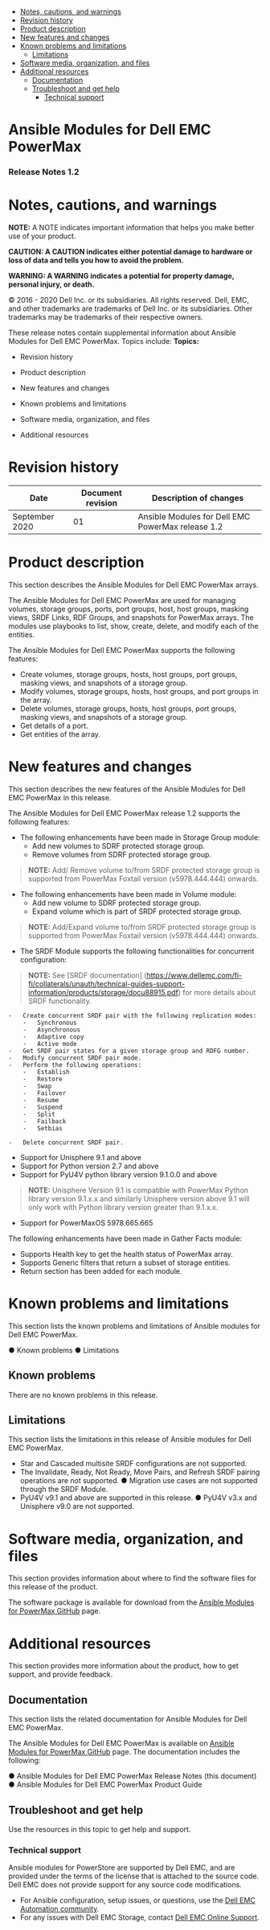 -   [Notes, cautions, and warnings](#notes-cautions-and-warnings)
-   [Revision history](#revision-history)
-   [Product description](#product-description)
-   [New features and changes](#new-features-and-changes)
-   [Known problems and limitations](#known-problems-and-limitations)
    -   [Limitations](#limitations)
-   [Software media, organization, and
    files](#software-media-organization-and-files)
-   [Additional resources](#additional-resources)
    -   [Documentation](#documentation)
    -   [Troubleshoot and get help](#troubleshoot-and-get-help)
        -   [Technical support](#technical-support)

**Ansible Modules for Dell EMC PowerMax** 
=========================================
### Release Notes 1.2

Notes, cautions, and warnings
=============================

**NOTE:** A NOTE indicates important information that helps you make
better use of your product.

**CAUTION: A CAUTION indicates either potential damage to hardware or
loss of data and tells you how to avoid the problem.**

**WARNING: A WARNING indicates a potential for property damage, personal
injury, or death.**

© 2016 - 2020 Dell Inc. or its subsidiaries. All rights reserved. Dell,
EMC, and other trademarks are trademarks of Dell Inc. or its
subsidiaries. Other trademarks may be trademarks of their respective
owners.

These release notes contain supplemental information about Ansible
Modules for Dell EMC PowerMax. Topics include: **Topics:**

-   Revision history

-   Product description

-   New features and changes

-   Known problems and limitations

-   Software media, organization, and files

-   Additional resources

Revision history
================

| **Date**       | **Document revision** | **Description of changes**                        |
|----------------|-----------------------|---------------------------------------------------|
| September 2020 | 01                    | Ansible Modules for Dell EMC PowerMax release 1.2 |

Product description
===================

This section describes the Ansible Modules for Dell EMC PowerMax arrays.

The Ansible Modules for Dell EMC PowerMax are used for managing volumes,
storage groups, ports, port groups, host, host groups, masking views,
SRDF Links, RDF Groups, and snapshots for PowerMax arrays. The modules
use playbooks to list, show, create, delete, and modify each of the
entities.

The Ansible Modules for Dell EMC PowerMax supports the following
features:

-   Create volumes, storage groups, hosts, host groups, port groups,
    masking views, and snapshots of a storage group. 
-   Modify volumes, storage groups, hosts, host groups, and port
    groups in the array.
-   Delete volumes, storage groups, hosts, host groups, port groups,
    masking views, and snapshots of a storage group.
-   Get details of a port.
-   Get entities of the array.

New features and changes
========================

This section describes the new features of the Ansible Modules for Dell
EMC PowerMax in this release.

The Ansible Modules for Dell EMC PowerMax release 1.2 supports the
following features:

-   The following enhancements have been made in Storage Group module:
    -   Add new volumes to SDRF protected storage group.
    -   Remove volumes from SDRF protected storage group.

> **NOTE:** Add/ Remove volume to/from SRDF protected storage group is
> supported from PowerMax Foxtail version (v5978.444.444) onwards.

-   The following enhancements have been made in Volume module:
    -   Add new volume to SDRF protected storage group.
    -   Expand volume which is part of SRDF protected storage group.

> **NOTE:** Add/Expand volume to/from SRDF protected storage group is
> supported from PowerMax Foxtail version (v5978.444.444) onwards.

-   The SRDF Module supports the following functionalities for concurrent configuration: 

> **NOTE:** See [SRDF documentation]
> (https://www.dellemc.com/fi-fi/collaterals/unauth/technical-guides-support-information/products/storage/docu88915.pdf) 
> for more details about SRDF functionality.

    -   Create concurrent SRDF pair with the following replication modes:
        -   Synchronous
        -   Asynchronous
        -   Adaptive copy
        -   Active mode
    -   Get SRDF pair states for a given storage group and RDFG number.
    -   Modify concurrent SRDF pair mode. 
    -   Perform the following operations:
        -   Establish
        -   Restore 
        -   Swap
        -   Failover
        -   Resume
        -   Suspend
        -   Split
        -   Failback
        -   Setbias

    -   Delete concurrent SRDF pair.

-   Support for Unisphere 9.1 and above
-   Support for Python version 2.7 and above
-   Support for PyU4V python library version 9.1.0.0 and above

> **NOTE:** Unisphere Version 9.1 is compatible with PowerMax Python
> library version 9.1.x.x and similarly Unisphere version above 9.1 will
> only work with Python library version greater than 9.1.x.x.

-   Support for PowerMaxOS 5978.665.665

The following enhancements have been made in Gather Facts module:
-   Supports Health key to get the health status of PowerMax array.
-   Supports Generic filters that return a subset of storage entities.
-   Return section has been added for each module.

Known problems and limitations
==============================

This section lists the known problems and limitations of Ansible modules
for Dell EMC PowerMax.

● Known problems 
● Limitations

Known problems
--------------
There are no known problems in this release.

Limitations
-----------

This section lists the limitations in this release of Ansible modules
for Dell EMC PowerMax.

-   Star and Cascaded multisite SRDF configurations are not supported.
-   The Invalidate, Ready, Not Ready, Move Pairs, and Refresh SRDF
      pairing operations are not supported. ● Migration use cases are
      not supported through the SRDF Module.
-   PyU4V v9.1 and above are supported in this release. ● PyU4V v3.x and
      Unisphere v9.0 are not supported.

Software media, organization, and files
=======================================

This section provides information about where to find the software files
for this release of the product.

The software package is available for download from the [Ansible Modules
for PowerMax GitHub](https://github.com/dell/ansible-powermax) page.

Additional resources
====================
This section provides more information about the product, how to get
support, and provide feedback.

Documentation
-------------
This section lists the related documentation for Ansible Modules for
Dell EMC PowerMax.

The Ansible Modules for Dell EMC PowerMax is available on [Ansible
Modules for PowerMax GitHub](https://github.com/dell/ansible-powermax)
page. The documentation includes the following:

● Ansible Modules for Dell EMC PowerMax Release Notes (this document) 
● Ansible Modules for Dell EMC PowerMax Product Guide

Troubleshoot and get help
-------------------------
Use the resources in this topic to get help and support.

### Technical support

Ansible modules for PowerStore are supported by Dell EMC, and are
provided under the terms of the license that is attached to the source
code. Dell EMC does not provide support for any source code
modifications.

-   For Ansible configuration, setup issues, or questions, use the [Dell EMC Automation community](https://www.dell.com/community/Automation/bd-p/Automation).
-   For any issues with Dell EMC Storage, contact [Dell EMC Online Support](http://www.dell.com/support).

